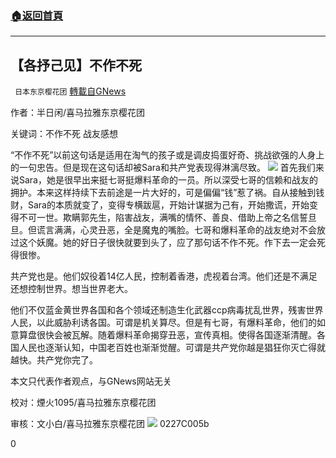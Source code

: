 ###  [:house:返回首頁](https://github.com/ourhimalayas/txt)
---

## 【各抒己见】不作不死
` 日本东京樱花团` [轉載自GNews](https://gnews.org/zh-hans/937390/)

作者：半日闲/喜马拉雅东京樱花团

关键词：不作不死 战友感想

“不作不死”以前这句话是适用在淘气的孩子或是调皮捣蛋好奇、挑战欲强的人身上的一句忠告。但是现在这句话却被Sara和共产党表现得淋漓尽致。
![]()![](https://gnews.org/wp-content/uploads/2021/02/スクリーンショット-2021-02-28-15.15.24.png)
首先我们来说Sara，她是很早出来挺七哥挺爆料革命的一员。所以深受七哥的信赖和战友的拥护。本来这样持续下去前途是一片大好的，可是偏偏“钱”惹了祸。自从接触到钱财，Sara的本质就变了，变得专横跋扈，开始计谋据为己有，开始撒谎，开始变得不可一世。欺瞒郭先生，陷害战友，满嘴的情怀、善良、借助上帝之名信誓旦旦。但谎言满满，心灵丑恶，全是魔鬼的嘴脸。七哥和爆料革命的战友绝对不会放过这个妖魔。她的好日子很快就要到头了，应了那句话不作不死。作下去一定会死得很惨。

共产党也是。他们奴役着14亿人民，控制着香港，虎视着台湾。他们还是不满足还想控制世界。想当世界老大。

他们不仅蓝金黄世界各国和各个领域还制造生化武器ccp病毒扰乱世界，残害世界人民，以此威胁利诱各国。可谓是机关算尽。但是有七哥，有爆料革命，他们的如意算盘很快会被瓦解。随着爆料革命揭穿丑恶，宣传真相。使得各国逐渐清醒。各国人民也逐渐认知，中国老百姓也渐渐觉醒。可谓是共产党你越是猖狂你灭亡得就越快。共产党你完了。

本文只代表作者观点，与GNews网站无关

校对：煙火1095/喜马拉雅东京樱花团

审核：文小白/喜马拉雅东京樱花团
![]()![](https://gnews.org/wp-content/uploads/2021/02/二维码-1.jpg)
0227C005b

0
